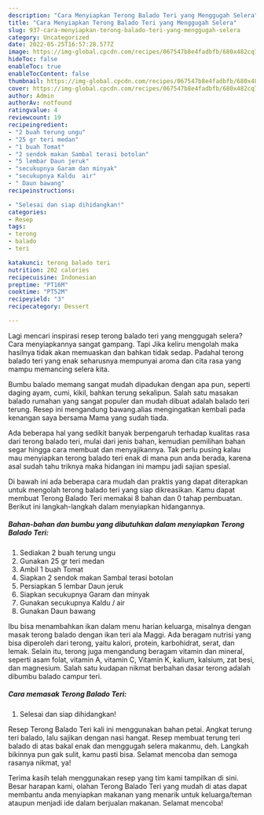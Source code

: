 ```yaml
---
description: "Cara Menyiapkan Terong Balado Teri yang Menggugah Selera"
title: "Cara Menyiapkan Terong Balado Teri yang Menggugah Selera"
slug: 937-cara-menyiapkan-terong-balado-teri-yang-menggugah-selera
category: Uncategorized
date: 2022-05-25T16:57:28.577Z
image: https://img-global.cpcdn.com/recipes/067547b8e4fadbfb/680x482cq70/terong-balado-teri-foto-resep-utama.jpg
hideToc: false
enableToc: true
enableTocContent: false
thumbnail: https://img-global.cpcdn.com/recipes/067547b8e4fadbfb/680x482cq70/terong-balado-teri-foto-resep-utama.jpg
cover: https://img-global.cpcdn.com/recipes/067547b8e4fadbfb/680x482cq70/terong-balado-teri-foto-resep-utama.jpg
author: Admin
authorAv: notfound
ratingvalue: 4
reviewcount: 19
recipeingredient:
- "2 buah terung ungu"
- "25 gr teri medan"
- "1 buah Tomat"
- "2 sendok makan Sambal terasi botolan"
- "5 lembar Daun jeruk"
- "secukupnya Garam dan minyak"
- "secukupnya Kaldu  air"
- " Daun bawang"
recipeinstructions:

- "Selesai dan siap dihidangkan!"
categories:
- Resep
tags:
- terong
- balado
- teri

katakunci: terong balado teri 
nutrition: 202 calories
recipecuisine: Indonesian
preptime: "PT16M"
cooktime: "PT52M"
recipeyield: "3"
recipecategory: Dessert

---
```



Lagi mencari inspirasi resep terong balado teri yang menggugah selera? Cara menyiapkannya sangat gampang. Tapi Jika keliru mengolah maka hasilnya tidak akan memuaskan dan bahkan tidak sedap. Padahal terong balado teri yang enak seharusnya mempunyai aroma dan cita rasa yang mampu memancing selera kita.


Bumbu balado memang sangat mudah dipadukan dengan apa pun, seperti daging ayam, cumi, kikil, bahkan terung sekalipun. Salah satu masakan balado rumahan yang sangat populer dan mudah dibuat adalah balado teri terung. Resep ini mengandung bawang.alias mengingatkan kembali pada kenangan saya bersama Mama yang sudah tiada.

Ada beberapa hal yang sedikit banyak berpengaruh terhadap kualitas rasa dari terong balado teri, mulai dari jenis bahan, kemudian pemilihan bahan segar hingga cara membuat dan menyajikannya. Tak perlu pusing kalau mau menyiapkan terong balado teri enak di mana pun anda berada, karena asal sudah tahu triknya maka hidangan ini mampu jadi sajian spesial.


Di bawah ini ada beberapa cara mudah dan praktis yang dapat diterapkan untuk mengolah terong balado teri yang siap dikreasikan. Kamu dapat membuat Terong Balado Teri memakai 8 bahan dan 0 tahap pembuatan. Berikut ini langkah-langkah dalam menyiapkan hidangannya.

<!--inarticleads1-->

##### Bahan-bahan dan bumbu yang dibutuhkan dalam menyiapkan Terong Balado Teri:

1. Sediakan 2 buah terung ungu
1. Gunakan 25 gr teri medan
1. Ambil 1 buah Tomat
1. Siapkan 2 sendok makan Sambal terasi botolan
1. Persiapkan 5 lembar Daun jeruk
1. Siapkan secukupnya Garam dan minyak
1. Gunakan secukupnya Kaldu / air
1. Gunakan  Daun bawang


Ibu bisa menambahkan ikan dalam menu harian keluarga, misalnya dengan masak terong balado dengan ikan teri ala Maggi. Ada beragam nutrisi yang bisa diperoleh dari terong, yaitu kalori, protein, karbohidrat, serat, dan lemak. Selain itu, terong juga mengandung beragam vitamin dan mineral, seperti asam folat, vitamin A, vitamin C, Vitamin K, kalium, kalsium, zat besi, dan magnesium. Salah satu kudapan nikmat berbahan dasar terong adalah dibumbu balado campur teri. 

<!--inarticleads2-->

##### Cara memasak Terong Balado Teri:


1. Selesai dan siap dihidangkan!

Resep Terong Balado Teri kali ini menggunakan bahan petai. Angkat terung teri balado, lalu sajikan dengan nasi hangat. Resep membuat terung teri balado di atas bakal enak dan menggugah selera makanmu, deh. Langkah bikinnya pun gak sulit, kamu pasti bisa. Selamat mencoba dan semoga rasanya nikmat, ya! 

Terima kasih telah menggunakan resep yang tim kami tampilkan di sini. Besar harapan kami, olahan Terong Balado Teri yang mudah di atas dapat membantu anda menyiapkan makanan yang menarik untuk keluarga/teman ataupun menjadi ide dalam berjualan makanan. Selamat mencoba!
